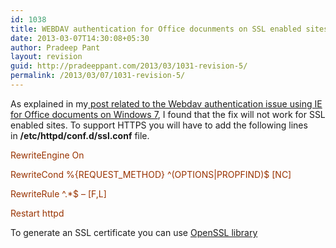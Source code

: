 ```yaml
---
id: 1038
title: WEBDAV authentication for Office docunments on SSL enabled sites
date: 2013-03-07T14:30:08+05:30
author: Pradeep Pant
layout: revision
guid: http://pradeeppant.com/2013/03/1031-revision-5/
permalink: /2013/03/07/1031-revision-5/
---
```

As explained in my[ post related to the Webdav authentication issue using IE for Office documents on Windows 7](http://pradeeppant.com/2012/05/solving-authentication-problem-while-opening-office-documents-hosted-on-apache-in-ie8ie9-on-windows-7/ "Solving authentication problem while opening Office documents hosted on Apache in IE8/IE9 on Windows 7"), I found that the fix will not work for SSL enabled sites. To support HTTPS you will have to add the following lines in **/etc/httpd/conf.d/ssl.conf** file.

<span style="color: #993300;"><strong><VirtualHost></strong></span>

<span style="color: #993300;">RewriteEngine On</span>

<span style="color: #993300;">RewriteCond %{REQUEST_METHOD} ^(OPTIONS|PROPFIND)$ [NC]</span>

<span style="color: #993300;">RewriteRule ^.*$ – [F,L]</span>

<span style="color: #993300;"><em><b></VirtualHost></b></em></span>

<span style="color: #993300;">Restart httpd</span>

To generate an SSL certificate you can use [OpenSSL library](http://www.openssl.org/)